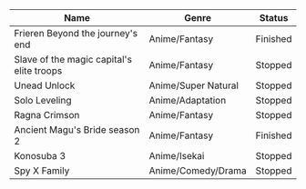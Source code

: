 |Name|Genre|Status|
|--|--|--|
|Frieren Beyond the journey's end|Anime/Fantasy|Finished|
|Slave of the magic capital's elite troops|Anime/Fantasy|Stopped|
|Unead Unlock|Anime/Super Natural|Stopped|
|Solo Leveling|Anime/Adaptation|Stopped|
|Ragna Crimson|Anime/Fantasy|Stopped|
|Ancient Magu's Bride season 2|Anime/Fantasy|Finished|
|Konosuba 3|Anime/Isekai|Stopped|
|Spy X Family|Anime/Comedy/Drama|Stopped|
